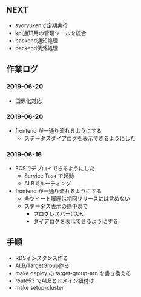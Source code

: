 ## NEXT

- syoryukenで定期実行
- kpi通知用の管理ツールを統合
- backend通知処理
- backend例外処理

## 作業ログ

### 2019-06-20

- 国際化対応

### 2019-06-20

- frontend が一通り流れるようにする
  - ステータスダイアログを表示できるようにした

### 2019-06-16

- ECSでデプロイできるようにした
  - Service Task で起動
  - ALBでルーティング
- frontend が一通り流れるようにする
  - 全ツイート履歴は初回リリースには含めない
  - ステータス表示の途中まで
    - プログレスバーはOK
    - ダイアログを表示できるようにする

## 手順

- RDSインスタンス作る
- ALB/TargetGroup作る
- make deploy の target-group-arn を書き換える
- route53 でALBとドメイン紐付け
- make setup-cluster
